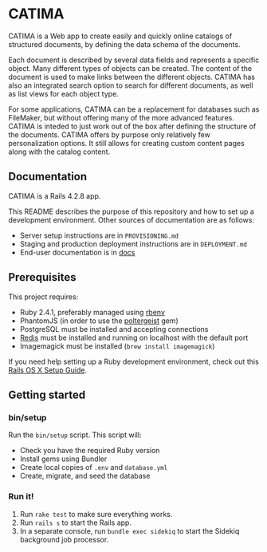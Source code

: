 # CATIMA

CATIMA is a Web app to create easily and quickly online catalogs of structured documents, by defining the data schema of the documents.

Each document is described by several data fields and represents a specific object. Many different types of objects can be created. The content of the document is used to make links between the different objects. CATIMA has also an integrated search option to search for different documents, as well as list views for each object type.

For some applications, CATIMA can be a replacement for databases such as FileMaker, but without offering many of the more advanced features. CATIMA is inteded to just work out of the box after defining the structure of the documents. CATIMA offers by purpose only relatively few personalization options. It still allows for creating custom content pages along with the catalog content.

## Documentation

CATIMA is a Rails 4.2.8 app.

This README describes the purpose of this repository and how to set up a development environment. Other sources of documentation are as follows:

* Server setup instructions are in `PROVISIONING.md`
* Staging and production deployment instructions are in `DEPLOYMENT.md`
* End-user documentation is in [docs](docs)


## Prerequisites

This project requires:

* Ruby 2.4.1, preferably managed using [rbenv][]
* PhantomJS (in order to use the [poltergeist][] gem)
* PostgreSQL must be installed and accepting connections
* [Redis][] must be installed and running on localhost with the default port
* Imagemagick must be installed (`brew install imagemagick`)

If you need help setting up a Ruby development environment, check out this [Rails OS X Setup Guide](https://mattbrictson.com/rails-osx-setup-guide).

## Getting started

### bin/setup

Run the `bin/setup` script. This script will:

* Check you have the required Ruby version
* Install gems using Bundler
* Create local copies of `.env` and `database.yml`
* Create, migrate, and seed the database

### Run it!

1. Run `rake test` to make sure everything works.
2. Run `rails s` to start the Rails app.
3. In a separate console, run `bundle exec sidekiq` to start the Sidekiq background job processor.

[rbenv]:https://github.com/sstephenson/rbenv
[poltergeist]:https://github.com/teampoltergeist/poltergeist
[redis]:http://redis.io


